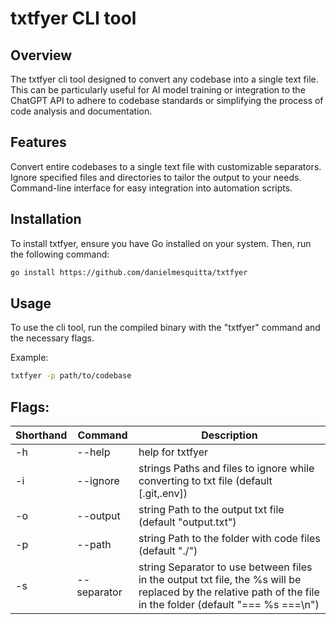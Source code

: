 # txtfyer CLI tool

## Overview

The txtfyer cli tool designed to convert any codebase into a single text file. This can be particularly useful for AI model training or integration to the ChatGPT API to adhere to codebase standards or simplifying the process of code analysis and documentation.

## Features

Convert entire codebases to a single text file with customizable separators.
Ignore specified files and directories to tailor the output to your needs.
Command-line interface for easy integration into automation scripts.

## Installation

To install txtfyer, ensure you have Go installed on your system. Then, run the following command:

```bash
go install https://github.com/danielmesquitta/txtfyer
```

## Usage

To use the cli tool, run the compiled binary with the "txtfyer" command and the necessary flags.

Example:

```bash
txtfyer -p path/to/codebase
```

## Flags:

| Shorthand | Command     | Description                                                                                                                                                   |
| --------- | ----------- | ------------------------------------------------------------------------------------------------------------------------------------------------------------- |
| -h        | --help      | help for txtfyer                                                                                                                                              |
| -i        | --ignore    | strings Paths and files to ignore while converting to txt file (default [.git,.env])                                                                          |
| -o        | --output    | string Path to the output txt file (default "output.txt")                                                                                                     |
| -p        | --path      | string Path to the folder with code files (default "./")                                                                                                      |
| -s        | --separator | string Separator to use between files in the output txt file, the %s will be replaced by the relative path of the file in the folder (default "=== %s ===\n") |
